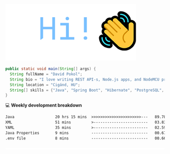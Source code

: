 ![Hi!](assets/images/hi.png)

```java
public static void main(String[] args) {
  String fullName = "David Pokol";
  String bio = "I love writing REST API-s, Node.js apps, and NodeMCU programs";
  String location = "Cigánd, HU";
  String[] skills = {"Java", "Spring Boot", "Hibernate", "PostgreSQL", "Git"};
}
```

💻 **Weekly development breakdown**
<!--START_SECTION:waka-->

```txt
Java                  20 hrs 15 mins  >>>>>>>>>>>>>>>>>>>>>>---   89.78 %
XML                   51 mins         >------------------------   03.83 %
YAML                  35 mins         >------------------------   02.59 %
Java Properties       9 mins          -------------------------   00.67 %
.env file             8 mins          -------------------------   00.66 %
```

<!--END_SECTION:waka-->

![footer](assets/images/footer.png)
